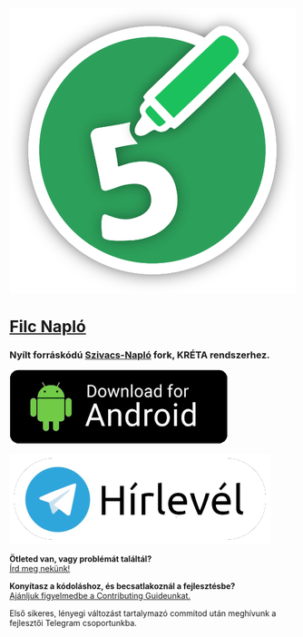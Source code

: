 ![logo](assets/icon.png)
# [Filc Napló](https://filcnaplo.hu/)

### Nyílt forráskódú [Szivacs-Napló](https://github.com/boapps/Szivacs-Naplo) fork, KRÉTA rendszerhez.

[![Letöltés](.github/download.png)](https://www.filcnaplo.hu/download/)

[![Telegram Hírlevél Csoport](.github/telegram.png)](https://t.me/filc_naplo)

**Ötleted van, vagy problémát találtál?**<br>
[Írd meg nekünk!](https://github.com/filcnaplo/filcnaplo/issues/new)<br>

**Konyítasz a kódoláshoz, és becsatlakoznál a fejlesztésbe?**<br>
[Ajánljuk figyelmedbe a Contributing Guideunkat.](.github/CONTRIBUTING.md)

Első sikeres, lényegi változást tartalymazó commitod után meghívunk a fejlesztői Telegram csoportunkba.
 
 
 
